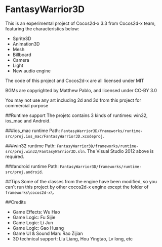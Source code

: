 FantasyWarrior3D
================

This is an experimental project of Cocos2d-x 3.3 from Cocos2d-x team, featuring the characteristics below:
* Sprite3D
* Animation3D
* Mesh
* Billboard
* Camera
* Light
* New audio engine

The code of this project and Cocos2d-x are all licensed under MIT

BGMs are copyrighted by Matthew Pablo, and licensed under CC-BY 3.0

You may not use any art including 2d and 3d from this project for commercial purpose

##Runtime support
The projetc contains 3 kinds of runtimes: win32, ios_mac and Android.

###ios_mac runtime
Path: `FantasyWarrior3D/frameworks/runtime-src/proj.ios_mac/FantasyWarrior3D.xcodeproj`. 

###win32 runtime
Path: `FantasyWarrior3D/frameworks/runtime-src/proj.win32/FantasyWarrior3D.sln`. The Visual Studio 2012 above is required.

###android runtime
Path: `FantasyWarrior3D/frameworks/runtime-src/proj.android`. 

##Tips
Some of the classes from the engine have been modified, so you can't run this project by other cocos2d-x engine except the folder of `frameworks\cocos2d-x\`.

##Credits
* Game Effects: Wu Hao
* Game Logic: Fu Sijie
* Game Logic: Li Jun
* Game Logic: Gao Huang
* Game UI & Sound Man: Rao Zijian
* 3D technical support: Liu Liang, Hou Yingtao, Lv long, etc


